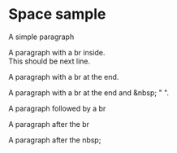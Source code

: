 # Space sample

A simple paragraph

A paragraph with a br inside.\
This should be next line.

A paragraph with a br at the end.

A paragraph with a br at the end and \&nbsp; " ".

A paragraph followed by a br

A paragraph after the br

A paragraph after the nbsp;
